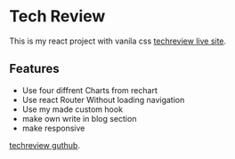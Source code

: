 # Tech Review 

This is my react project with vanila css [techreview live site](https://techreview.netlify.app/).

## Features

* Use four diffrent Charts from rechart 
* Use react Router Without loading navigation 
* Use my made custom hook 
* make own write in blog section
* make responsive

[techreview guthub](https://github.com/programming-hero-web-course-4/product-analysis-website-Cihsan).

